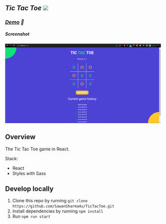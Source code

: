 ## _Tic Tac Toe_ <img width="35px" src="https://user-images.githubusercontent.com/86655646/155897163-f78b0ebe-31ee-4f98-b7f8-f6b1097da185.png"></img>

### _[Demo](http://sks-tic-tac-toc.surge.sh/ "Click me!👀") 👀_

##### _Screenshot_

![Tic tac toe game screenshot](https://github.com/SawanSharma4u/TicTacToe/blob/24be84dabe52ca438c935597cf559140d9a213bd/src/img/Screenshot%20(396).png)

## Overview

The Tic Tac Toe game in React.

Stack:

- React
- Styles with Sass

## Develop locally

1. Clone this repo by running `git clone https://github.com/SawanSharma4u/TicTacToe.git`
2. Install dependencies by running `npm install`
3. Run `npm run start`
